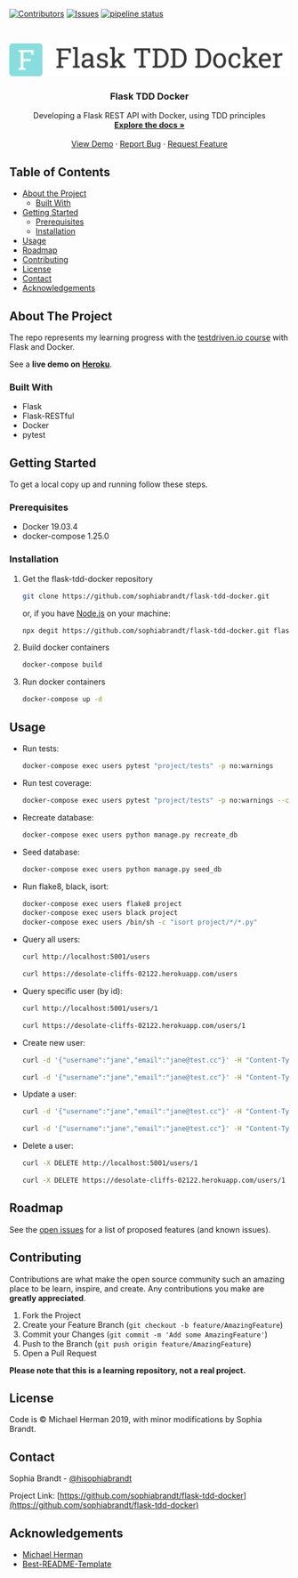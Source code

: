 <!-- PROJECT SHIELDS -->
<!--
*** I'm using markdown "reference style" links for readability.
*** Reference links are enclosed in brackets [ ] instead of parentheses ( ).
*** See the bottom of this document for the declaration of the reference variables
*** for contributors-url, forks-url, etc. This is an optional, concise syntax you may use.
*** https://www.markdownguide.org/basic-syntax/#reference-style-links
-->
[![Contributors][contributors-shield]][contributors-url]
[![Issues][issues-shield]][issues-url]
[![pipeline status](https://gitlab.com/sophiabrandt/flask-tdd-docker/badges/master/pipeline.svg)](https://gitlab.com/sophiabrandt/flask-tdd-docker/commits/master)

<!-- PROJECT LOGO -->
<br />
<p align="center">
  <a href="https://github.com/sophiabrandt/flask-tdd-docker">
    <img src="logo.png" alt="Logo">
  </a>

  <h3 align="center">Flask TDD Docker</h3>

  <p align="center">
    Developing a Flask REST API with Docker, using TDD principles
    <br />
    <a href="https://github.com/sophiabrandt/flask-tdd-docker"><strong>Explore the docs »</strong></a>
    <br />
    <br />
    <a href="https://github.com/sophiabrandt/flask-tdd-docker">View Demo</a>
    ·
    <a href="https://github.com/sophiabrandt/flask-tdd-docker/issues">Report Bug</a>
    ·
    <a href="https://github.com/sophiabrandt/flask-tdd-docker/issues">Request Feature</a>
  </p>
</p>



<!-- TABLE OF CONTENTS -->
## Table of Contents

* [About the Project](#about-the-project)
  * [Built With](#built-with)
* [Getting Started](#getting-started)
  * [Prerequisites](#prerequisites)
  * [Installation](#installation)
* [Usage](#usage)
* [Roadmap](#roadmap)
* [Contributing](#contributing)
* [License](#license)
* [Contact](#contact)
* [Acknowledgements](#acknowledgements)



<!-- ABOUT THE PROJECT -->
## About The Project

The repo represents my learning progress with the [testdriven.io course][testdriven] with Flask and Docker.

See a **live demo on [Heroku](https://desolate-cliffs-02122.herokuapp.com/users)**.

### Built With

* Flask
* Flask-RESTful
* Docker
* pytest

<!-- GETTING STARTED -->
## Getting Started

To get a local copy up and running follow these steps.

### Prerequisites

- Docker 19.03.4
- docker-compose 1.25.0

### Installation
 
1. Get the flask-tdd-docker repository
    ```sh
    git clone https://github.com/sophiabrandt/flask-tdd-docker.git
    ```
    or, if you have [Node.js](https://nodejs.org/en/) on your machine:
    ```sh
    npx degit https://github.com/sophiabrandt/flask-tdd-docker.git flask-tdd-docker
    ```
2. Build docker containers
    ```sh
    docker-compose build
    ```
3. Run docker containers
    ```sh
    docker-compose up -d
    ```

<!-- USAGE EXAMPLES -->
## Usage

- Run tests:
    ```sh
    docker-compose exec users pytest "project/tests" -p no:warnings
    ```

- Run test coverage:
    ```sh
    docker-compose exec users pytest "project/tests" -p no:warnings --cov="project"
    ```


- Recreate database:
    ```sh
    docker-compose exec users python manage.py recreate_db
    ```

- Seed database:
    ```sh
    docker-compose exec users python manage.py seed_db
    ```

- Run flake8, black, isort:
    ```sh
    docker-compose exec users flake8 project
    docker-compose exec users black project
    docker-compose exec users /bin/sh -c "isort project/*/*.py"
    ```
- Query all users:
  ```sh
  curl http://localhost:5001/users
  ```
  ```sh
  curl https://desolate-cliffs-02122.herokuapp.com/users
  ```

- Query specific user (by id):
  ```sh
  curl http://localhost:5001/users/1
  ```
  ```sh
  curl https://desolate-cliffs-02122.herokuapp.com/users/1
  ```
- Create new user:
  ```sh
  curl -d '{"username":"jane","email":"jane@test.cc"}' -H "Content-Type: application/json" -X POST http://localhost:5001/users
  ```
  ```sh
  curl -d '{"username":"jane","email":"jane@test.cc"}' -H "Content-Type: application/json" -X POST https://desolate-cliffs-02122.herokuapp.com/users

- Update a user:
  ```sh
  curl -d '{"username":"jane","email":"jane@test.cc"}' -H "Content-Type: application/json" -X PUT http://localhost:5001/users/1
  ```
  ```sh
  curl -d '{"username":"jane","email":"jane@test.cc"}' -H "Content-Type: application/json" -X PUT https://desolate-cliffs-02122.herokuapp.com/users/1
  ```

- Delete a user:
  ```sh
  curl -X DELETE http://localhost:5001/users/1
  ```
  ```sh
  curl -X DELETE https://desolate-cliffs-02122.herokuapp.com/users/1
  ```

<!-- ROADMAP -->
## Roadmap

See the [open issues](https://github.com/sophiabrandt/flask-tdd-docker/issues) for a list of proposed features (and known issues).



<!-- CONTRIBUTING -->
## Contributing

Contributions are what make the open source community such an amazing place to be learn, inspire, and create. Any contributions you make are **greatly appreciated**.

1. Fork the Project
2. Create your Feature Branch (`git checkout -b feature/AmazingFeature`)
3. Commit your Changes (`git commit -m 'Add some AmazingFeature'`)
4. Push to the Branch (`git push origin feature/AmazingFeature`)
5. Open a Pull Request


**Please note that this is a learning repository, not a real project.**

<!-- LICENSE -->
## License

Code is &copy; Michael Herman 2019, with minor modifications by Sophia Brandt.



<!-- CONTACT -->
## Contact

Sophia Brandt - [@hisophiabrandt](https://twitter.com/hisophiabrandt)

Project Link: [https://github.com/sophiabrandt/flask-tdd-docker](https://github.com/sophiabrandt/flask-tdd-docker)



<!-- ACKNOWLEDGEMENTS -->
## Acknowledgements

* [Michael Herman][testdriven]
* [Best-README-Template](https://github.com/othneildrew/Best-README-Template)





<!-- MARKDOWN LINKS & IMAGES -->
<!-- https://www.markdownguide.org/basic-syntax/#reference-style-links -->
[contributors-shield]: https://img.shields.io/github/contributors/sophiabrandt/flask-tdd-docker.svg?style=flat-square
[contributors-url]: https://github.com/sophiabrandt/flask-tdd-docker/graphs/contributors
[issues-shield]: https://img.shields.io/github/issues/sophiabrandt/flask-tdd-docker.svg?style=flat-square
[issues-url]: https://github.com/sophiabrandt/flask-tdd-docker/issues
[license-shield]: https://img.shields.io/github/license/sophiabrandt/flask-tdd-docker.svg?style=flat-square
[testdriven]: https://testdriven.io/
